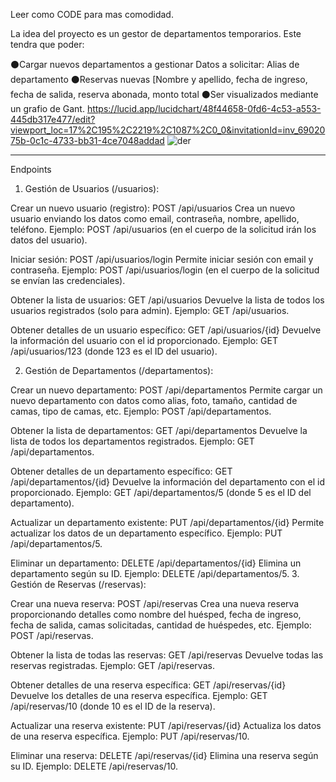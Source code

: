 Leer como CODE para mas comodidad.

La idea del proyecto es un gestor de departamentos temporarios. Este tendra que poder:

⚫Cargar nuevos departamentos a gestionar
        Datos a solicitar:
        Alias de departamento
⚫Reservas nuevas
        [Nombre y apellido, fecha de ingreso, fecha de salida, reserva abonada, monto total
⚫Ser visualizados mediante un grafio de Gant. 
https://lucid.app/lucidchart/48f44658-0fd6-4c53-a553-445db317e477/edit?viewport_loc=17%2C195%2C2219%2C1087%2C0_0&invitationId=inv_6902075b-0c1c-4733-bb31-4ce7048addad
![der](https://github.com/user-attachments/assets/53850d30-e281-4d52-a474-b97da23d816b)


---------------------------------------------------------------------------------------------------------------------------------------
Endpoints

1. Gestión de Usuarios (/usuarios):

Crear un nuevo usuario (registro):
POST /api/usuarios
Crea un nuevo usuario enviando los datos como email, contraseña, nombre, apellido, teléfono.
Ejemplo: POST /api/usuarios (en el cuerpo de la solicitud irán los datos del usuario).

Iniciar sesión:
POST /api/usuarios/login
Permite iniciar sesión con email y contraseña.
Ejemplo: POST /api/usuarios/login (en el cuerpo de la solicitud se envían las credenciales).

Obtener la lista de usuarios:
GET /api/usuarios
Devuelve la lista de todos los usuarios registrados (solo para admin).
Ejemplo: GET /api/usuarios.

Obtener detalles de un usuario específico:
GET /api/usuarios/{id}
Devuelve la información del usuario con el id proporcionado.
Ejemplo: GET /api/usuarios/123 (donde 123 es el ID del usuario).


2. Gestión de Departamentos (/departamentos):

Crear un nuevo departamento:
POST /api/departamentos
Permite cargar un nuevo departamento con datos como alias, foto, tamaño, cantidad de camas, tipo de camas, etc.
Ejemplo: POST /api/departamentos.

Obtener la lista de departamentos:
GET /api/departamentos
Devuelve la lista de todos los departamentos registrados.
Ejemplo: GET /api/departamentos.

Obtener detalles de un departamento específico:
GET /api/departamentos/{id}
Devuelve la información del departamento con el id proporcionado.
Ejemplo: GET /api/departamentos/5 (donde 5 es el ID del departamento).

Actualizar un departamento existente:
PUT /api/departamentos/{id}
Permite actualizar los datos de un departamento específico.
Ejemplo: PUT /api/departamentos/5.

Eliminar un departamento:
DELETE /api/departamentos/{id}
Elimina un departamento según su ID.
Ejemplo: DELETE /api/departamentos/5.
3. Gestión de Reservas (/reservas):

Crear una nueva reserva:
POST /api/reservas
Crea una nueva reserva proporcionando detalles como nombre del huésped, fecha de ingreso, fecha de salida, camas solicitadas, cantidad de huéspedes, etc.
Ejemplo: POST /api/reservas.

Obtener la lista de todas las reservas:
GET /api/reservas
Devuelve todas las reservas registradas.
Ejemplo: GET /api/reservas.

Obtener detalles de una reserva específica:
GET /api/reservas/{id}
Devuelve los detalles de una reserva específica.
Ejemplo: GET /api/reservas/10 (donde 10 es el ID de la reserva).

Actualizar una reserva existente:
PUT /api/reservas/{id}
Actualiza los datos de una reserva específica.
Ejemplo: PUT /api/reservas/10.

Eliminar una reserva:
DELETE /api/reservas/{id}
Elimina una reserva según su ID.
Ejemplo: DELETE /api/reservas/10.
